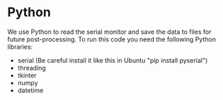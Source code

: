 # Python
We use Python to read the serial monitor and save the data to files for future post-processing. To run this code you need the following Python libraries:

* serial (Be careful install it like this in Ubuntu "pip install pyserial")
* threading
* tkinter
* numpy
* datetime
